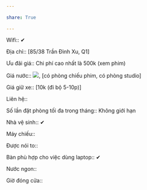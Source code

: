 ---  
share: True  
---  
Wifi:: ✔  
Địa chỉ:: [85/38 Trần Đình Xu, Q1]  
Ưu đãi giá:: Chi phí cao nhất là 500k (xem phim)  
Giá nước:: ![](https://lh4.googleusercontent.com/5Dx_RLMI5g5iGZGZBRYbQDbdwvaCvqjMuGzIrglajUtiUFaQSNhJoA0c1lYw_tXSKNJYeoofMpUER4DlHE7OoHYYuEUwu651eK3aOLtZclTkJuhNQu1tBvMdfz73Z1sSkdglPrmVk0tAkLrFM4H5dH8JH2u0baJoxLl_3-QLWVlY8OCcNAOlsznyG75_-n8fi7L3fw), [có phòng chiếu phim, có phòng studio]  
Giá giữ xe:: [10k (đi bộ 5-10p)]  
Liên hệ::   
Số lần đặt phòng tối đa trong tháng:: Không giới hạn  
  
Nhà vệ sinh:: ✔  
Máy chiếu::   
Được nói to::   
Bàn phù hợp cho việc dùng laptop:: ✔  
Nước ngon::   
Giờ đóng cửa::  
